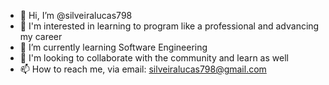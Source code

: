 - 👋 Hi, I’m @silveiralucas798
- 👀 I'm interested in learning to program like a professional and advancing my career
- 🌱 I’m currently learning Software Engineering
- 💞️ I'm looking to collaborate with the community and learn as well
- 📫 How to reach me, via email: silveiralucas798@gmail.com
